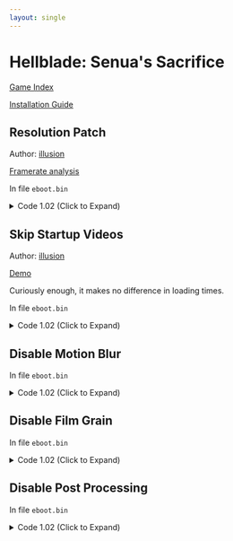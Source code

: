 ```yaml
---
layout: single
---
```


# Hellblade: Senua's Sacrifice

[Game Index](/patch/#ps4)

[Installation Guide](/install-instructions/)

## Resolution Patch

Author: [illusion](https://twitter.com/illusion0002)

[Framerate analysis](https://youtu.be/DO8zPsX_ahE)

In file `eboot.bin`

<details>
<summary>Code 1.02 (Click to Expand)</summary>

{% highlight yml %}
- game: "Hellblade: Senua's Sacrifice"
  app_ver: "01.02"
  patch_ver: "1.0"
  name: "Resolution Patch"
  author: "illusion"
  note: "\nThis game already runs with uncapped framerate.\nOnly useful for Base Console."
  arch: generic_orbis
  enabled: False
  patch_list:
        # allow screenpercentage to be used
        - [ bytes, 0x252C934, "74 0D" ]
        # call
        - [ bytes, 0x2702C8D, "67 67 E8 7D 0A 22 00" ]
        # main code
        - [ bytes, 0x2923710, "C3 48 8B 05 C8 72 E1 02 C7 00 00 00 86 42 C3 89" ]
        # Presets:
        # 540p target
        # C7 00 00 00 48 42 C3 89
        # 720p target // default, search for this, then replace with others
        # C7 00 00 00 86 42 C3 89
        # 900p target
        # C7 00 F6 A8 A6 42 C3 89
        # 50.0f  = 00 00 48 42
        # 67.0f  = 00 00 86 42
        # 83.33f = F6 A8 A6 42
{% endhighlight %}

</details>

## Skip Startup Videos

Author: [illusion](https://twitter.com/illusion0002)

[Demo](https://cdn.discordapp.com/attachments/650395105479360514/858528041557557278/SkipMovieDemo.mp4)

Curiously enough, it makes no difference in loading times.

In file `eboot.bin`

<details>
<summary>Code 1.02 (Click to Expand)</summary>

{% highlight yml %}
- game: "Hellblade: Senua's Sacrifice"
  app_ver: "01.02"
  patch_ver: "1.0"
  name: "Skip Startup Videos"
  author: "illusion"
  note:
  arch: generic_orbis
  enabled: False
  patch_list:
        - [ bytes, 0x1E5C0C2, "48 E9 87 06 00 00" ]
{% endhighlight %}

</details>

## Disable Motion Blur

In file `eboot.bin`

<details>
<summary>Code 1.02 (Click to Expand)</summary>

{% highlight yml %}
- game: "Hellblade: Senua's Sacrifice"
  app_ver: "01.02"
  patch_ver: "1.0"
  name: "Disable Motion Blur"
  author: "illusion"
  note:
  arch: generic_orbis
  enabled: False
  patch_list:
        - [ bytes, 0x178EE71, "EB 40" ] 
{% endhighlight %}

</details>

## Disable Film Grain

In file `eboot.bin`

<details>
<summary>Code 1.02 (Click to Expand)</summary>

{% highlight yml %}
- game: "Hellblade: Senua's Sacrifice"
  app_ver: "01.02"
  patch_ver: "1.0"
  name: "Disable Film Grain"
  author: "illusion"
  note:
  arch: generic_orbis
  enabled: False
  patch_list:
        - [ bytes, 0x156032F, "EB" ]
{% endhighlight %}

</details>

## Disable Post Processing

In file `eboot.bin`

<details>
<summary>Code 1.02 (Click to Expand)</summary>

{% highlight yml %}
- game: "Hellblade: Senua's Sacrifice"
  app_ver: "01.02"
  patch_ver: "1.0"
  name: "Disable Post Processing"
  author: "illusion"
  note:
  arch: generic_orbis
  enabled: False
  patch_list:
        - [ bytes, 0x15602B5, "48 E9" ]
{% endhighlight %}

</details>
